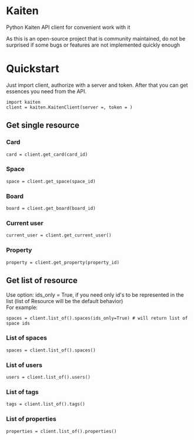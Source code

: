 # Kaiten
Python Kaiten API client for convenient work with it

As this is an open-source project that is community maintained, do not be surprised if some bugs or features are not implemented quickly enough

# Quickstart
Just import client, authorize with a server and token. 
After that you can get essences you need from the API.
```
import kaiten
client = kaiten.KaitenClient(server =, token = )
```

## Get single resource
### Card
```
card = client.get_card(card_id)
```
### Space
```
space = client.get_space(space_id)
```

### Board
```
board = client.get_board(board_id)
```

### Current user
```
current_user = client.get_current_user()
```

### Property
```
property = client.get_property(property_id)
```
## Get list of resource
Use option: ids_only = True, if you need only id's to be represented in the list (list of Resource will be the default behavior)  
For example:
```
spaces = client.list_of().spaces(ids_only=True) # will return list of space ids
```
### List of spaces
```
spaces = client.list_of().spaces()
```

### List of users
```
users = client.list_of().users()
```

### List of tags
```
tags = client.list_of().tags()
```

### List of properties
```
properties = client.list_of().properties()
```